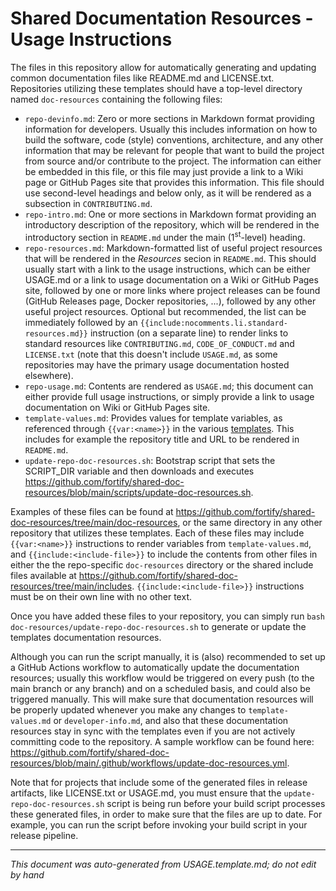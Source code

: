 
<!-- START-INCLUDE:repo-usage.md -->

# Shared Documentation Resources - Usage Instructions

The files in this repository allow for automatically generating and updating common documentation files like README.md and LICENSE.txt. Repositories utilizing these templates should have a top-level directory named `doc-resources` containing the following files:

* `repo-devinfo.md`: Zero or more sections in Markdown format providing information for developers. Usually this includes information on how to build the software, code (style) conventions, architecture, and any other information that may be relevant for people that want to build the project from source and/or contribute to the project. The information can either be embedded in this file, or this file may just provide a link to a Wiki page or GitHub Pages site that provides this information. This file should use second-level headings and below only, as it will be rendered as a subsection in `CONTRIBUTING.md`.
* `repo-intro.md`: One or more sections in Markdown format providing an introductory description of the repository, which will be rendered in the introductory section in `README.md` under the main (1<sup>st</sup>-level) heading.
* `repo-resources.md`: Markdown-formatted list of useful project resources that will be rendered in the *Resources* secion in `README.md`. This should usually start with a link to the usage instructions, which can be either USAGE.md or a link to usage documentation on a Wiki or GitHub Pages site, followed by one or more links where project releases can be found (GitHub Releases page, Docker repositories, ...), followed by any other useful project resources. Optional but recommended, the list can be immediately followed by an `{{include:nocomments.li.standard-resources.md}}` instruction (on a separate line) to render links to standard resources like `CONTRIBUTING.md`, `CODE_OF_CONDUCT.md` and `LICENSE.txt` (note that this doesn't include `USAGE.md`, as some repositories may have the primary usage documentation hosted elsewhere).
* `repo-usage.md`: Contents are rendered as `USAGE.md`; this document can either provide full usage instructions, or simply provide a link to usage documentation on Wiki or GitHub Pages site.
* `template-values.md`: Provides values for template variables, as referenced through `{{var:<name>}}` in the various [templates](https://github.com/fortify/shared-doc-resources/tree/main/templates). This includes for example the repository title and URL to be rendered in `README.md`.
* `update-repo-doc-resources.sh`: Bootstrap script that sets the SCRIPT_DIR variable and then downloads and executes https://github.com/fortify/shared-doc-resources/blob/main/scripts/update-doc-resources.sh.

Examples of these files can be found at https://github.com/fortify/shared-doc-resources/tree/main/doc-resources, or the same directory in any other repository that utilizes these templates. Each of these files may include `{{var:<name>}}` instructions to render variables from `template-values.md`, and `{{include:<include-file>}}` to include the contents from other files in either the the repo-specific `doc-resources` directory or the shared include files available at https://github.com/fortify/shared-doc-resources/tree/main/includes. `{{include:<include-file>}}` instructions must be on their own line with no other text.

Once you have added these files to your repository, you can simply run `bash doc-resources/update-repo-doc-resources.sh` to generate or update the templates documentation resources. 

Although you can run the script manually, it is (also) recommended to set up a GitHub Actions workflow to automatically update the documentation resources; usually this workflow would be triggered on every push (to the main branch or any branch) and on a scheduled basis, and could also be triggered manually. This will make sure that documentation resources will be properly updated whenever you make any changes to `template-values.md` or `developer-info.md`, and also that these documentation resources stay in sync with the templates even if you are not actively committing code to the repository. A sample workflow can be found here: https://github.com/fortify/shared-doc-resources/blob/main/.github/workflows/update-doc-resources.yml.

Note that for projects that include some of the generated files in release artifacts, like LICENSE.txt or USAGE.md, you must ensure that the `update-repo-doc-resources.sh` script is being run before your build script processes these generated files, in order to make sure that the files are up to date. For example, you can run the script before invoking your build script in your release pipeline.

<!-- END-INCLUDE:repo-usage.md -->


---

*This document was auto-generated from USAGE.template.md; do not edit by hand*
